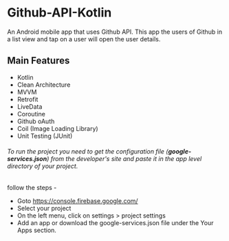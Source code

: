 # Github-API-Kotlin

An Android mobile app that uses Github API. This app the users of Github in a list view and tap on a user will open the user details.


## Main Features

- Kotlin
- Clean Architecture
- MVVM
- Retrofit
- LiveData
- Coroutine
- Github oAuth
- Coil (Image Loading Library)
- Unit Testing (JUnit)



###### To run the project you need to get the configuration file (**google-services.json**) from the developer's site and paste it in the app level directory of your project.
follow the steps -

- Goto https://console.firebase.google.com/
- Select your project
- On the left menu, click on settings > project settings
- Add an app or download the google-services.json file under the Your Apps section.





